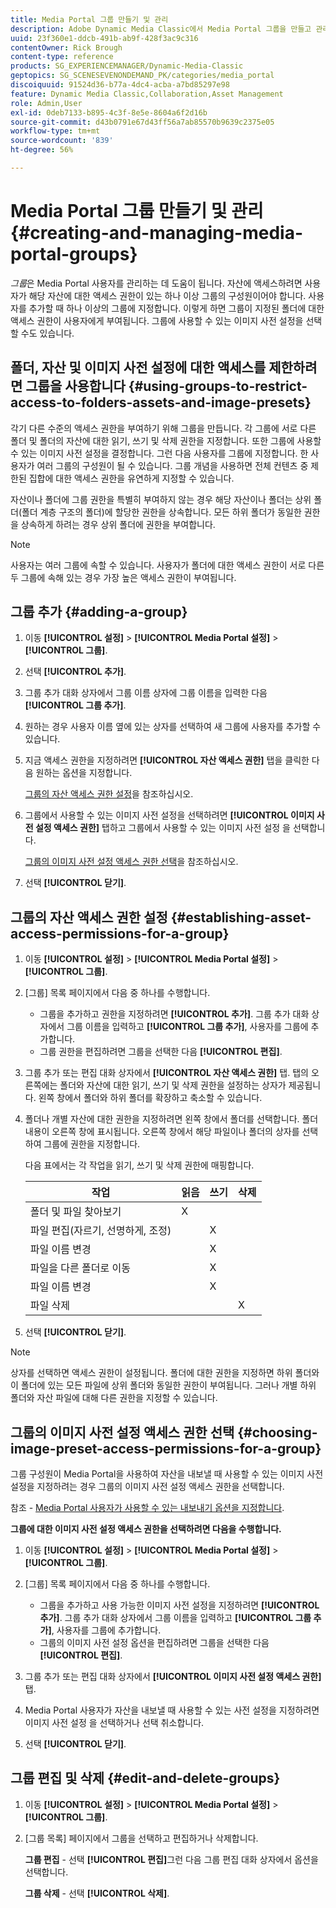 ```yaml
---
title: Media Portal 그룹 만들기 및 관리
description: Adobe Dynamic Media Classic에서 Media Portal 그룹을 만들고 관리하는 방법을 알아봅니다.
uuid: 23f360e1-ddcb-491b-ab9f-428f3ac9c316
contentOwner: Rick Brough
content-type: reference
products: SG_EXPERIENCEMANAGER/Dynamic-Media-Classic
geptopics: SG_SCENESEVENONDEMAND_PK/categories/media_portal
discoiquuid: 91524d36-b77a-4dc4-acba-a7bd85297e98
feature: Dynamic Media Classic,Collaboration,Asset Management
role: Admin,User
exl-id: 0deb7133-b895-4c3f-8e5e-8604a6f2d16b
source-git-commit: d43b0791e67d43ff56a7ab85570b9639c2375e05
workflow-type: tm+mt
source-wordcount: '839'
ht-degree: 56%

---
```


# Media Portal 그룹 만들기 및 관리{#creating-and-managing-media-portal-groups}

*그룹*&#x200B;은 Media Portal 사용자를 관리하는 데 도움이 됩니다. 자산에 액세스하려면 사용자가 해당 자산에 대한 액세스 권한이 있는 하나 이상 그룹의 구성원이어야 합니다. 사용자를 추가할 때 하나 이상의 그룹에 지정합니다. 이렇게 하면 그룹이 지정된 폴더에 대한 액세스 권한이 사용자에게 부여됩니다. 그룹에 사용할 수 있는 이미지 사전 설정을 선택할 수도 있습니다.

## 폴더, 자산 및 이미지 사전 설정에 대한 액세스를 제한하려면 그룹을 사용합니다 {#using-groups-to-restrict-access-to-folders-assets-and-image-presets}

각기 다른 수준의 액세스 권한을 부여하기 위해 그룹을 만듭니다. 각 그룹에 서로 다른 폴더 및 폴더의 자산에 대한 읽기, 쓰기 및 삭제 권한을 지정합니다. 또한 그룹에 사용할 수 있는 이미지 사전 설정을 결정합니다. 그런 다음 사용자를 그룹에 지정합니다. 한 사용자가 여러 그룹의 구성원이 될 수 있습니다. 그룹 개념을 사용하면 전체 컨텐츠 중 제한된 집합에 대한 액세스 권한을 유연하게 지정할 수 있습니다.

자산이나 폴더에 그룹 권한을 특별히 부여하지 않는 경우 해당 자산이나 폴더는 상위 폴더(폴더 계층 구조의 폴더)에 할당한 권한을 상속합니다. 모든 하위 폴더가 동일한 권한을 상속하게 하려는 경우 상위 폴더에 권한을 부여합니다.

>[!NOTE]
>
>사용자는 여러 그룹에 속할 수 있습니다. 사용자가 폴더에 대한 액세스 권한이 서로 다른 두 그룹에 속해 있는 경우 가장 높은 액세스 권한이 부여됩니다.

## 그룹 추가 {#adding-a-group}

1. 이동 **[!UICONTROL 설정]** > **[!UICONTROL Media Portal 설정]** > **[!UICONTROL 그룹]**.
1. 선택 **[!UICONTROL 추가]**.
1. 그룹 추가 대화 상자에서 그룹 이름 상자에 그룹 이름을 입력한 다음 **[!UICONTROL 그룹 추가]**.
1. 원하는 경우 사용자 이름 옆에 있는 상자를 선택하여 새 그룹에 사용자를 추가할 수 있습니다.
1. 지금 액세스 권한을 지정하려면 **[!UICONTROL 자산 액세스 권한]** 탭을 클릭한 다음 원하는 옵션을 지정합니다.

   [그룹의 자산 액세스 권한 설정](creating-media-portal-groups.md#establishing_asset_access_permissions_for_a_group)을 참조하십시오.

1. 그룹에서 사용할 수 있는 이미지 사전 설정을 선택하려면 **[!UICONTROL 이미지 사전 설정 액세스 권한]** 탭하고 그룹에서 사용할 수 있는 이미지 사전 설정 을 선택합니다.

   [그룹의 이미지 사전 설정 액세스 권한 선택](creating-media-portal-groups.md#choosing_image_preset_access_permissions_for_a_group)을 참조하십시오.

1. 선택 **[!UICONTROL 닫기]**.

## 그룹의 자산 액세스 권한 설정 {#establishing-asset-access-permissions-for-a-group}

1. 이동 **[!UICONTROL 설정]** > **[!UICONTROL Media Portal 설정]** > **[!UICONTROL 그룹]**.
1. [그룹] 목록 페이지에서 다음 중 하나를 수행합니다.

   * 그룹을 추가하고 권한을 지정하려면 **[!UICONTROL 추가]**. 그룹 추가 대화 상자에서 그룹 이름을 입력하고 **[!UICONTROL 그룹 추가]**, 사용자를 그룹에 추가합니다.
   * 그룹 권한을 편집하려면 그룹을 선택한 다음 **[!UICONTROL 편집]**.

1. 그룹 추가 또는 편집 대화 상자에서 **[!UICONTROL 자산 액세스 권한]** 탭. 탭의 오른쪽에는 폴더와 자산에 대한 읽기, 쓰기 및 삭제 권한을 설정하는 상자가 제공됩니다. 왼쪽 창에서 폴더와 하위 폴더를 확장하고 축소할 수 있습니다.
1. 폴더나 개별 자산에 대한 권한을 지정하려면 왼쪽 창에서 폴더를 선택합니다. 폴더 내용이 오른쪽 창에 표시됩니다. 오른쪽 창에서 해당 파일이나 폴더의 상자를 선택하여 그룹에 권한을 지정합니다.

   다음 표에서는 각 작업을 읽기, 쓰기 및 삭제 권한에 매핑합니다.

   | 작업 | 읽음 | 쓰기 | 삭제 |
   | --- | --- | --- | --- |
   | 폴더 및 파일 찾아보기 | X |  |  |
   | 파일 편집(자르기, 선명하게, 조정) |  | X |  |
   | 파일 이름 변경 |  | X |  |
   | 파일을 다른 폴더로 이동 |  | X |  |
   | 파일 이름 변경 |  | X |  |
   | 파일 삭제 |  |  | X |

1. 선택 **[!UICONTROL 닫기]**.

>[!NOTE]
>
>상자를 선택하면 액세스 권한이 설정됩니다. 폴더에 대한 권한을 지정하면 하위 폴더와 이 폴더에 있는 모든 파일에 상위 폴더와 동일한 권한이 부여됩니다. 그러나 개별 하위 폴더와 자산 파일에 대해 다른 권한을 지정할 수 있습니다.

## 그룹의 이미지 사전 설정 액세스 권한 선택 {#choosing-image-preset-access-permissions-for-a-group}

그룹 구성원이 Media Portal을 사용하여 자산을 내보낼 때 사용할 수 있는 이미지 사전 설정을 지정하려는 경우 그룹의 이미지 사전 설정 액세스 권한을 선택합니다.

참조 - [Media Portal 사용자가 사용할 수 있는 내보내기 옵션을 지정합니다](specifying-export-options-available-media.md#specifying_export_options_available_to_media_portal_users).

**그룹에 대한 이미지 사전 설정 액세스 권한을 선택하려면 다음을 수행합니다.**

1. 이동 **[!UICONTROL 설정]** > **[!UICONTROL Media Portal 설정]** > **[!UICONTROL 그룹]**.
1. [그룹] 목록 페이지에서 다음 중 하나를 수행합니다.

   * 그룹을 추가하고 사용 가능한 이미지 사전 설정을 지정하려면 **[!UICONTROL 추가]**. 그룹 추가 대화 상자에서 그룹 이름을 입력하고 **[!UICONTROL 그룹 추가]**, 사용자를 그룹에 추가합니다.
   * 그룹의 이미지 사전 설정 옵션을 편집하려면 그룹을 선택한 다음 **[!UICONTROL 편집]**.

1. 그룹 추가 또는 편집 대화 상자에서 **[!UICONTROL 이미지 사전 설정 액세스 권한]** 탭.
1. Media Portal 사용자가 자산을 내보낼 때 사용할 수 있는 사전 설정을 지정하려면 이미지 사전 설정 을 선택하거나 선택 취소합니다.
1. 선택 **[!UICONTROL 닫기]**.

## 그룹 편집 및 삭제 {#edit-and-delete-groups}

1. 이동 **[!UICONTROL 설정]** > **[!UICONTROL Media Portal 설정]** > **[!UICONTROL 그룹]**.
1. [그룹 목록] 페이지에서 그룹을 선택하고 편집하거나 삭제합니다.

   **그룹 편집** - 선택 **[!UICONTROL 편집]**&#x200B;그런 다음 그룹 편집 대화 상자에서 옵션을 선택합니다.

   **그룹 삭제** - 선택 **[!UICONTROL 삭제]**.
